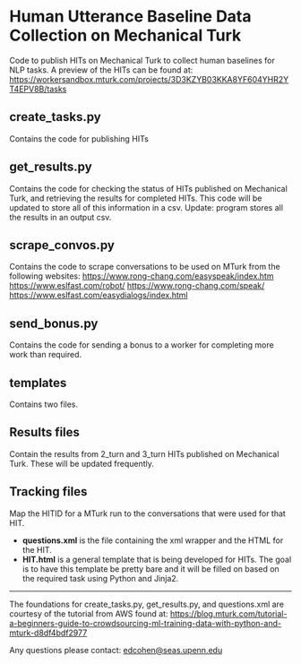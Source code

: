 Human Utterance Baseline Data Collection on Mechanical Turk
=======

Code to publish HITs on Mechanical Turk to collect human baselines for NLP tasks. A preview of the HITs can be found at: https://workersandbox.mturk.com/projects/3D3KZYB03KKA8YF604YHR2YT4EPV8B/tasks

## create_tasks.py
Contains the code for publishing HITs 
## get_results.py
Contains the code for checking the status of HITs published on Mechanical Turk, and retrieving the results for completed HITs. This code will be updated to store all of this information in a csv. Update: program stores all the results in an output csv.
## scrape_convos.py
Contains the code to scrape conversations to be used on MTurk from the following websites:
https://www.rong-chang.com/easyspeak/index.htm
https://www.eslfast.com/robot/
https://www.rong-chang.com/speak/
https://www.eslfast.com/easydialogs/index.html
## send_bonus.py
Contains the code for sending a bonus to a worker for completing more work than required. 
## templates
Contains two files.
## Results files
Contain the results from 2_turn and 3_turn HITs published on Mechanical Turk. These will be updated frequently.
## Tracking files
Map the HITID for a MTurk run to the conversations that were used for that HIT.

* **questions.xml** is the file containing the xml wrapper and the HTML for the HIT. 
* **HIT.html** is a general template that is being developed for HITs. The goal is to have this template be pretty bare and it will be filled on based on the required task using Python and Jinja2. 

---

The foundations for create_tasks.py, get_results.py, and questions.xml are courtesy of the tutorial from AWS found at: https://blog.mturk.com/tutorial-a-beginners-guide-to-crowdsourcing-ml-training-data-with-python-and-mturk-d8df4bdf2977


Any questions please contact: edcohen@seas.upenn.edu

